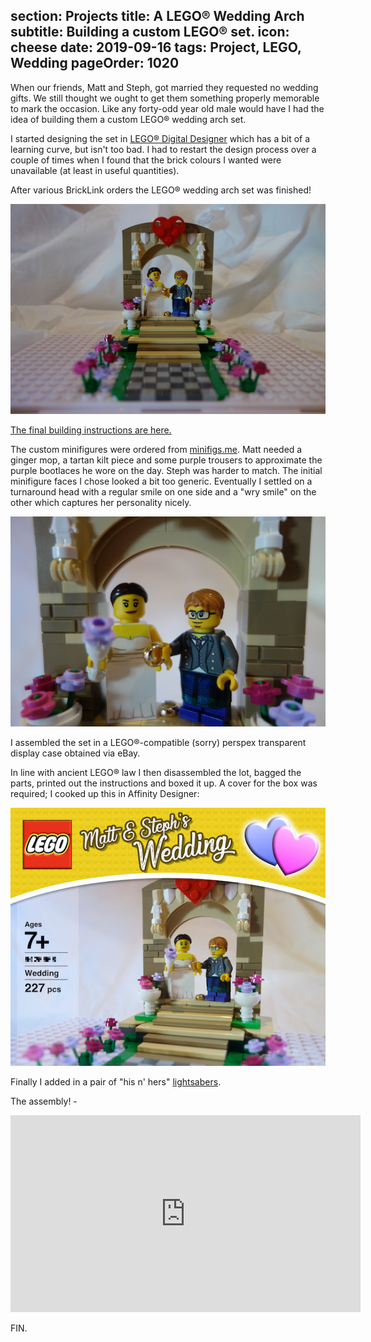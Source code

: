 section: Projects
title: A LEGO® Wedding Arch
subtitle: Building a custom LEGO® set.
icon: cheese
date: 2019-09-16
tags: Project, LEGO, Wedding
pageOrder: 1020
----

When our friends, Matt and Steph, got married they requested no wedding gifts. We still thought we ought to get them something properly memorable to mark the occasion. Like any forty-odd year old male would have I had the idea of building them a custom LEGO® wedding arch set.

I started designing the set in [LEGO® Digital Designer](https://www.lego.com/en-us/ldd) which has a bit of a learning curve, but isn't too bad. I had to restart the design process over a couple of times when I found that the brick colours I wanted were unavailable (at least in useful quantities).

After various BrickLink orders the LEGO® wedding arch set was finished!

![LEGO® wedding arch finished.](lego/finished.jpg)

[The final building instructions are here.](lego/Building%20Instructions/Building%20Instructions%20[Wedding].html)

The custom minifigures were ordered from [minifigs.me](https://minifigs.me/). Matt needed a ginger mop, a tartan kilt piece and some purple trousers to approximate the purple bootlaces he wore on the day. Steph was harder to match. The initial minifigure faces I chose looked a bit too generic. Eventually I settled on a turnaround head with a regular smile on one side and a "wry smile" on the other which captures her personality nicely.

![LEGO® wedding arch closeup.](lego/closeup.jpg)

I assembled the set in a LEGO®-compatible (sorry) perspex transparent display case obtained via eBay.

In line with ancient LEGO® law I then disassembled the lot, bagged the parts, printed out the instructions and boxed it up. A cover for the box was required; I cooked up this in Affinity Designer:

![LEGO® wedding arch boxart.](lego/cover.png)

Finally I added in a pair of "his n' hers" [lightsabers](https://lego.fandom.com/wiki/Lightsaber).

The assembly! -

<iframe width="560" height="315" src="https://www.youtube.com/embed/kIfkokSKU1k" frameborder="0" allow="accelerometer; autoplay; encrypted-media; gyroscope; picture-in-picture" allowfullscreen></iframe>

FIN.

